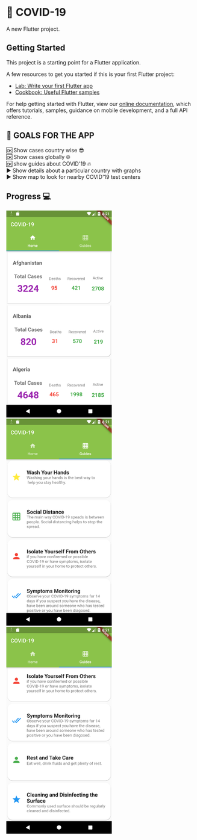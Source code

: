 # 🦠 COVID-19  

A new Flutter project.

## Getting Started

This project is a starting point for a Flutter application.

A few resources to get you started if this is your first Flutter project:

- [Lab: Write your first Flutter app](https://flutter.dev/docs/get-started/codelab)
- [Cookbook: Useful Flutter samples](https://flutter.dev/docs/cookbook)

For help getting started with Flutter, view our
[online documentation](https://flutter.dev/docs), which offers tutorials,
samples, guidance on mobile development, and a full API reference.

## 🥅 GOALS FOR THE APP 
🆗 Show cases country wise  😎 <br/>
🆗 Show cases globally :globe_with_meridians: <br/>
🆗 show guides about COVID'19 🔥 <br/>
▶️ Show details about a particular country with graphs <br/>
▶️ Show map to look for nearby COVID'19 test centers <br/> 

## Progress 💻
<img src="screenshots/Screenshot_1588735276.png" width= "280" height="550"> <img  src="screenshots/Screenshot_1588735282.png"  width="280" height="550"> 
<img  src="screenshots/Screenshot_1588735292.png"  width="280" height="550"> 
